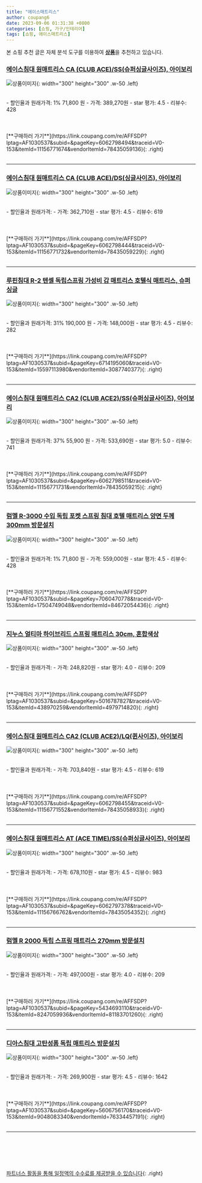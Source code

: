 ```yaml
---
title: "에이스매트리스"
author: coupang6
date: 2023-09-06 01:31:38 +0800
categories: [쇼핑, 가구/인테리어]
tags: [쇼핑, 에이스매트리스]
---
```


본 쇼핑 추천 글은 자체 분석 도구를 이용하여 [**상품**](https://link.coupang.com/a/bao1ui)을 추천하고 있습니다.

### [에이스침대 원매트리스 CA (CLUB ACE)/SS(슈퍼싱글사이즈), 아이보리](https://link.coupang.com/re/AFFSDP?lptag=AF1030537&subid=&pageKey=6062798494&traceid=V0-153&itemId=11156771674&vendorItemId=78435059136)

![상품이미지](https://thumbnail10.coupangcdn.com/thumbnails/remote/230x230ex/image/vendor_inventory/8404/23ad93c4c374e2721115d685563da74b257e11e97fe2a0a7ff030f9a2d99.jpg){: width="300" height="300" .w-50 .left}


<br>
- 할인율과 원래가격: 1%  71,800   원
- 가격: 389,270원
- star 평가: 4.5
- 리뷰수: 428
<br>
<br>
<br>
<br>
[**구매하러 가기**](https://link.coupang.com/re/AFFSDP?lptag=AF1030537&subid=&pageKey=6062798494&traceid=V0-153&itemId=11156771674&vendorItemId=78435059136){: .right}
<br>
<br>

---

### [에이스침대 원매트리스 CA (CLUB ACE)/DS(싱글사이즈), 아이보리](https://link.coupang.com/re/AFFSDP?lptag=AF1030537&subid=&pageKey=6062798444&traceid=V0-153&itemId=11156771732&vendorItemId=78435059229)

![상품이미지](https://thumbnail6.coupangcdn.com/thumbnails/remote/230x230ex/image/vendor_inventory/4d94/e52084e8ee8cdbdf71fb8ec19c483cffe4bc3437cc21eee21c8ac412a279.jpg){: width="300" height="300" .w-50 .left}


<br>
- 할인율과 원래가격: 
- 가격: 362,710원
- star 평가: 4.5
- 리뷰수: 619
<br>
<br>
<br>
<br>
[**구매하러 가기**](https://link.coupang.com/re/AFFSDP?lptag=AF1030537&subid=&pageKey=6062798444&traceid=V0-153&itemId=11156771732&vendorItemId=78435059229){: .right}
<br>
<br>

---

### [루핀침대 R-2 텐셀 독립스프링 가성비 갑 매트리스 호텔식 매트리스, 슈퍼싱글](https://link.coupang.com/re/AFFSDP?lptag=AF1030537&subid=&pageKey=6714195060&traceid=V0-153&itemId=15597113980&vendorItemId=3087740377)

![상품이미지](https://thumbnail8.coupangcdn.com/thumbnails/remote/230x230ex/image/vendor_inventory/2eb5/3f5b02347cf4fedd4761e10f4a041041a2ea82e8d50b97d1ba39bc0b8f06.jpg){: width="300" height="300" .w-50 .left}


<br>
- 할인율과 원래가격: 31%  190,000   원
- 가격: 148,000원
- star 평가: 4.5
- 리뷰수: 282
<br>
<br>
<br>
<br>
[**구매하러 가기**](https://link.coupang.com/re/AFFSDP?lptag=AF1030537&subid=&pageKey=6714195060&traceid=V0-153&itemId=15597113980&vendorItemId=3087740377){: .right}
<br>
<br>

---

### [에이스침대 원매트리스 CA2 (CLUB ACE2)/SS(슈퍼싱글사이즈), 아이보리](https://link.coupang.com/re/AFFSDP?lptag=AF1030537&subid=&pageKey=6062798511&traceid=V0-153&itemId=11156771731&vendorItemId=78435059215)

![상품이미지](https://thumbnail7.coupangcdn.com/thumbnails/remote/230x230ex/image/vendor_inventory/5fc7/957a5a9c41ce91aea19f5bd53c0d9c0adff4950a978cc430d82bc3bba87f.jpg){: width="300" height="300" .w-50 .left}


<br>
- 할인율과 원래가격: 37%  55,900   원
- 가격: 533,690원
- star 평가: 5.0
- 리뷰수: 741
<br>
<br>
<br>
<br>
[**구매하러 가기**](https://link.coupang.com/re/AFFSDP?lptag=AF1030537&subid=&pageKey=6062798511&traceid=V0-153&itemId=11156771731&vendorItemId=78435059215){: .right}
<br>
<br>

---

### [럼멜 R-3000 수입 독립 포켓 스프링 침대 호텔 매트리스 양면 두께 300mm 방문설치](https://link.coupang.com/re/AFFSDP?lptag=AF1030537&subid=&pageKey=7060470778&traceid=V0-153&itemId=17504749048&vendorItemId=84672054436)

![상품이미지](https://thumbnail9.coupangcdn.com/thumbnails/remote/230x230ex/image/retail/images/5131124824177477-0d0e2968-43ad-468a-b478-361292c00867.jpg){: width="300" height="300" .w-50 .left}


<br>
- 할인율과 원래가격: 1%  71,800   원
- 가격: 559,000원
- star 평가: 4.5
- 리뷰수: 428
<br>
<br>
<br>
<br>
[**구매하러 가기**](https://link.coupang.com/re/AFFSDP?lptag=AF1030537&subid=&pageKey=7060470778&traceid=V0-153&itemId=17504749048&vendorItemId=84672054436){: .right}
<br>
<br>

---

### [지누스 얼티마 하이브리드 스프링 매트리스 30cm, 혼합색상](https://link.coupang.com/re/AFFSDP?lptag=AF1030537&subid=&pageKey=5016787827&traceid=V0-153&itemId=438970259&vendorItemId=4979714820)

![상품이미지](https://thumbnail6.coupangcdn.com/thumbnails/remote/230x230ex/image/vendor_inventory/6a5b/69551ed49b88d24e230b49faa650b231ea851385049a99413067cdaa3afe.jpg){: width="300" height="300" .w-50 .left}


<br>
- 할인율과 원래가격: 
- 가격: 248,820원
- star 평가: 4.0
- 리뷰수: 209
<br>
<br>
<br>
<br>
[**구매하러 가기**](https://link.coupang.com/re/AFFSDP?lptag=AF1030537&subid=&pageKey=5016787827&traceid=V0-153&itemId=438970259&vendorItemId=4979714820){: .right}
<br>
<br>

---

### [에이스침대 원매트리스 CA2 (CLUB ACE2)/LQ(퀸사이즈), 아이보리](https://link.coupang.com/re/AFFSDP?lptag=AF1030537&subid=&pageKey=6062798455&traceid=V0-153&itemId=11156771552&vendorItemId=78435058933)

![상품이미지](https://thumbnail7.coupangcdn.com/thumbnails/remote/230x230ex/image/vendor_inventory/50f5/ffb581d13897b3784e7f594600963aa0d64f9b3ad365515810f2eedb2ef1.jpg){: width="300" height="300" .w-50 .left}


<br>
- 할인율과 원래가격: 
- 가격: 703,840원
- star 평가: 4.5
- 리뷰수: 619
<br>
<br>
<br>
<br>
[**구매하러 가기**](https://link.coupang.com/re/AFFSDP?lptag=AF1030537&subid=&pageKey=6062798455&traceid=V0-153&itemId=11156771552&vendorItemId=78435058933){: .right}
<br>
<br>

---

### [에이스침대 원매트리스 AT (ACE TIME)/SS(슈퍼싱글사이즈), 아이보리](https://link.coupang.com/re/AFFSDP?lptag=AF1030537&subid=&pageKey=6062797378&traceid=V0-153&itemId=11156766762&vendorItemId=78435054352)

![상품이미지](https://thumbnail8.coupangcdn.com/thumbnails/remote/230x230ex/image/vendor_inventory/c59d/4dd7502ffd721f5b7624c59ccc4d3e2994239017ce2ce89e0cf6fd46fec9.jpg){: width="300" height="300" .w-50 .left}


<br>
- 할인율과 원래가격: 
- 가격: 678,110원
- star 평가: 4.5
- 리뷰수: 983
<br>
<br>
<br>
<br>
[**구매하러 가기**](https://link.coupang.com/re/AFFSDP?lptag=AF1030537&subid=&pageKey=6062797378&traceid=V0-153&itemId=11156766762&vendorItemId=78435054352){: .right}
<br>
<br>

---

### [럼멜 R 2000 독립 스프링 매트리스 270mm 방문설치](https://link.coupang.com/re/AFFSDP?lptag=AF1030537&subid=&pageKey=5434693110&traceid=V0-153&itemId=8247059936&vendorItemId=81183701260)

![상품이미지](https://thumbnail6.coupangcdn.com/thumbnails/remote/230x230ex/image/vendor_inventory/ff45/39f645fd90e49d17931113ccc66111ee7fb0e4dcbf9c304abfd20cfca8c9.jpg){: width="300" height="300" .w-50 .left}


<br>
- 할인율과 원래가격: 
- 가격: 497,000원
- star 평가: 4.0
- 리뷰수: 209
<br>
<br>
<br>
<br>
[**구매하러 가기**](https://link.coupang.com/re/AFFSDP?lptag=AF1030537&subid=&pageKey=5434693110&traceid=V0-153&itemId=8247059936&vendorItemId=81183701260){: .right}
<br>
<br>

---

### [디아스침대 고탄성폼 독립 매트리스 방문설치](https://link.coupang.com/re/AFFSDP?lptag=AF1030537&subid=&pageKey=5606756170&traceid=V0-153&itemId=9048083340&vendorItemId=76334457191)

![상품이미지](https://thumbnail6.coupangcdn.com/thumbnails/remote/230x230ex/image/retail/images/2021/06/01/11/0/7516d23a-4d90-4b56-b909-95d2c522553a.jpg){: width="300" height="300" .w-50 .left}


<br>
- 할인율과 원래가격: 
- 가격: 269,900원
- star 평가: 4.5
- 리뷰수: 1642
<br>
<br>
<br>
<br>
[**구매하러 가기**](https://link.coupang.com/re/AFFSDP?lptag=AF1030537&subid=&pageKey=5606756170&traceid=V0-153&itemId=9048083340&vendorItemId=76334457191){: .right}
<br>
<br>

---
<br><br><br><br><br> [파트너스 활동을 통해 일정액의 수수료를 제공받을 수 있습니다](https://link.coupang.com/a/bao1ui){: .right}